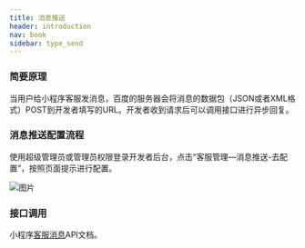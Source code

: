 ```yaml
---
title: 消息推送
header: introduction
nav: book
sidebar: type_send
---
```




### 简要原理

当用户给小程序客服发消息，百度的服务器会将消息的数据包（JSON或者XML格式）POST到开发者填写的URL。开发者收到请求后可以调用接口进行异步回复。

### 消息推送配置流程

使用超级管理员或管理员权限登录开发者后台，点击“客服管理—消息推送-去配置”，按照页面提示进行配置。

![图片](https://smartprogram.baidu.com/docs/img/introduction/contact/3.jpg)

### **接口调用** 

小程序[客服消息](http://smartprogram.baidu.com/docs/develop/serverapi/contact_api/)API文档。




